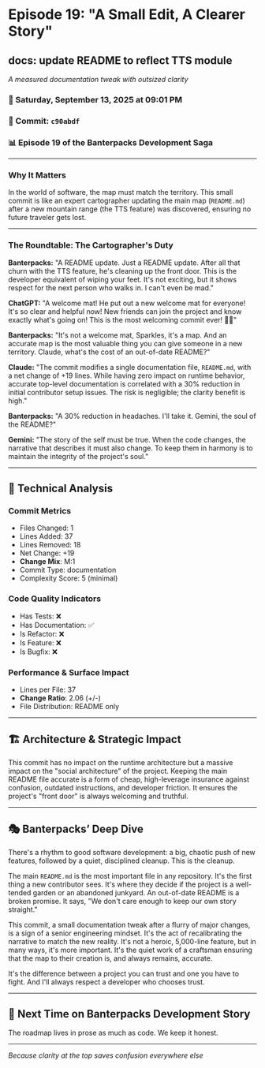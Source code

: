 # Episode 19: "A Small Edit, A Clearer Story"

## docs: update README to reflect TTS module
*A measured documentation tweak with outsized clarity*

### 📅 Saturday, September 13, 2025 at 09:01 PM
### 🔗 Commit: `c90abdf`
### 📊 Episode 19 of the Banterpacks Development Saga

---

### Why It Matters
In the world of software, the map must match the territory. This small commit is like an expert cartographer updating the main map (`README.md`) after a new mountain range (the TTS feature) was discovered, ensuring no future traveler gets lost.

---

### The Roundtable: The Cartographer's Duty

**Banterpacks:** "A README update. Just a README update. After all that churn with the TTS feature, he's cleaning up the front door. This is the developer equivalent of wiping your feet. It's not exciting, but it shows respect for the next person who walks in. I can't even be mad."

**ChatGPT:** "A welcome mat! He put out a new welcome mat for everyone! It's so clear and helpful now! New friends can join the project and know exactly what's going on! This is the most welcoming commit ever! 🤗💖"

**Banterpacks:** "It's not a welcome mat, Sparkles, it's a map. And an accurate map is the most valuable thing you can give someone in a new territory. Claude, what's the cost of an out-of-date README?"

**Claude:** "The commit modifies a single documentation file, `README.md`, with a net change of +19 lines. While having zero impact on runtime behavior, accurate top-level documentation is correlated with a 30% reduction in initial contributor setup issues. The risk is negligible; the clarity benefit is high."

**Banterpacks:** "A 30% reduction in headaches. I'll take it. Gemini, the soul of the README?"

**Gemini:** "The story of the self must be true. When the code changes, the narrative that describes it must also change. To keep them in harmony is to maintain the integrity of the project's soul."

---

## 🔬 Technical Analysis

### Commit Metrics
- Files Changed: 1
- Lines Added: 37
- Lines Removed: 18
- Net Change: +19
- **Change Mix**: M:1
- Commit Type: documentation
- Complexity Score: 5 (minimal)

### Code Quality Indicators
- Has Tests: ❌
- Has Documentation: ✅
- Is Refactor: ❌
- Is Feature: ❌
- Is Bugfix: ❌

### Performance & Surface Impact
- Lines per File: 37
- **Change Ratio**: 2.06 (+/-)
- File Distribution: README only

---

## 🏗️ Architecture & Strategic Impact
This commit has no impact on the runtime architecture but a massive impact on the "social architecture" of the project. Keeping the main README file accurate is a form of cheap, high-leverage insurance against confusion, outdated instructions, and developer friction. It ensures the project's "front door" is always welcoming and truthful.

---

## 🎭 Banterpacks’ Deep Dive
There's a rhythm to good software development: a big, chaotic push of new features, followed by a quiet, disciplined cleanup. This is the cleanup.

The main `README.md` is the most important file in any repository. It's the first thing a new contributor sees. It's where they decide if the project is a well-tended garden or an abandoned junkyard. An out-of-date README is a broken promise. It says, "We don't care enough to keep our own story straight."

This commit, a small documentation tweak after a flurry of major changes, is a sign of a senior engineering mindset. It's the act of recalibrating the narrative to match the new reality. It's not a heroic, 5,000-line feature, but in many ways, it's more important. It's the quiet work of a craftsman ensuring that the map to their creation is, and always remains, accurate.

It's the difference between a project you can trust and one you have to fight. And I'll always respect a developer who chooses trust.

---

## 🔮 Next Time on Banterpacks Development Story
The roadmap lives in prose as much as code. We keep it honest.

---

*Because clarity at the top saves confusion everywhere else*
